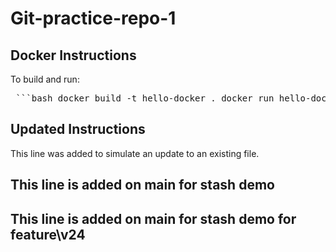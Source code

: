 # Git-practice-repo-1

## Docker Instructions
To build and run:
<pre> ```bash docker build -t hello-docker . docker run hello-docker ``` </pre>


## Updated Instructions

This line was added to simulate an update to an existing file.

## This line is added on main for stash demo

## This line is added on main for stash demo for feature\v24
